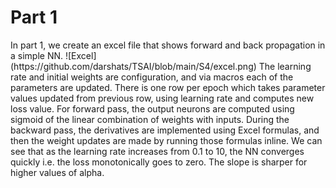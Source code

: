 <H1>Part 1</H1>
In part 1, we create an excel file that shows forward and back propagation in a simple NN. ![Excel](https://github.com/darshats/TSAI/blob/main/S4/excel.png)
The learning rate and initial weights are configuration, and via macros each of the parameters are updated. There is one row per epoch which takes parameter values updated from previous row, using learning rate and computes new loss value.
For forward pass, the output neurons are computed using sigmoid of the linear combination of weights with inputs. During the backward pass, the derivatives are implemented using Excel formulas, and then the weight updates are made by running those formulas inline.
We can see that as the learning rate increases from 0.1 to 10, the NN converges quickly i.e. the loss monotonically goes to zero. The slope is sharper for higher values of alpha.
